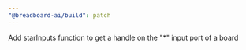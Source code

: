 ```yaml
---
"@breadboard-ai/build": patch
---
```


Add starInputs function to get a handle on the "\*" input port of a board
